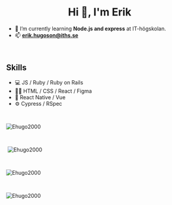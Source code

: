 <h1 align="center">Hi 👋, I'm Erik</h1>

- 🌱 I’m currently learning **Node.js and express** at IT-högskolan. 
- 📫 **erik.hugoson@iths.se**
<br>

## Skills 
* 💻 JS / Ruby / Ruby on Rails
* 👨‍🎨 HTML / CSS / React / Figma
* 📱 React Native / Vue
* ⚙️ Cypress / RSpec
<br>
<p><img src="https://github-readme-stats.vercel.app/api/top-langs?username=Ehugo2000&show_icons=true&locale=en&layout=compact" alt="Ehugo2000" /></p>
<br>

<p>&nbsp;<img src="https://github-readme-stats.vercel.app/api?username=Ehugo2000&show_icons=true&locale=en" alt="Ehugo2000" /></p>
<br>

<p><img src="https://github-readme-streak-stats.herokuapp.com/?user=Ehugo2000&" alt="Ehugo2000" /></p>

<br>
<p> <img src="https://komarev.com/ghpvc/?username=Ehugo2000&label=Profile%20views&color=0e75b6&style=flat" alt="Ehugo2000" /> </p>
